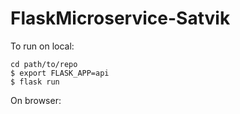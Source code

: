 # FlaskMicroservice-Satvik

To run on local:

```
cd path/to/repo
$ export FLASK_APP=api
$ flask run
```
On browser: 